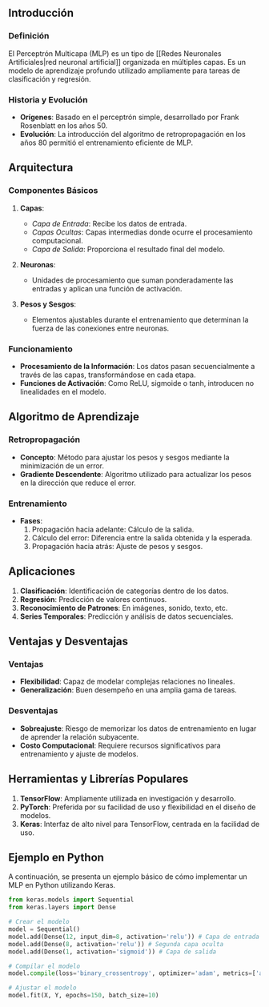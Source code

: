 ## Introducción

### Definición
El Perceptrón Multicapa (MLP) es un tipo de [[Redes Neuronales Artificiales|red neuronal artificial]] organizada en múltiples capas. Es un modelo de aprendizaje profundo utilizado ampliamente para tareas de clasificación y regresión.

### Historia y Evolución
- **Orígenes**: Basado en el perceptrón simple, desarrollado por Frank Rosenblatt en los años 50.
- **Evolución**: La introducción del algoritmo de retropropagación en los años 80 permitió el entrenamiento eficiente de MLP.

## Arquitectura

### Componentes Básicos
1. **Capas**: 
   - *Capa de Entrada*: Recibe los datos de entrada.
   - *Capas Ocultas*: Capas intermedias donde ocurre el procesamiento computacional.
   - *Capa de Salida*: Proporciona el resultado final del modelo.

2. **Neuronas**:
   - Unidades de procesamiento que suman ponderadamente las entradas y aplican una función de activación.

3. **Pesos y Sesgos**:
   - Elementos ajustables durante el entrenamiento que determinan la fuerza de las conexiones entre neuronas.

### Funcionamiento
- **Procesamiento de la Información**: Los datos pasan secuencialmente a través de las capas, transformándose en cada etapa.
- **Funciones de Activación**: Como ReLU, sigmoide o tanh, introducen no linealidades en el modelo.

## Algoritmo de Aprendizaje

### Retropropagación
- **Concepto**: Método para ajustar los pesos y sesgos mediante la minimización de un error.
- **Gradiente Descendente**: Algoritmo utilizado para actualizar los pesos en la dirección que reduce el error.

### Entrenamiento
- **Fases**: 
  1. Propagación hacia adelante: Cálculo de la salida.
  2. Cálculo del error: Diferencia entre la salida obtenida y la esperada.
  3. Propagación hacia atrás: Ajuste de pesos y sesgos.

## Aplicaciones

1. **Clasificación**: Identificación de categorías dentro de los datos.
2. **Regresión**: Predicción de valores continuos.
3. **Reconocimiento de Patrones**: En imágenes, sonido, texto, etc.
4. **Series Temporales**: Predicción y análisis de datos secuenciales.

## Ventajas y Desventajas

### Ventajas
- **Flexibilidad**: Capaz de modelar complejas relaciones no lineales.
- **Generalización**: Buen desempeño en una amplia gama de tareas.

### Desventajas
- **Sobreajuste**: Riesgo de memorizar los datos de entrenamiento en lugar de aprender la relación subyacente.
- **Costo Computacional**: Requiere recursos significativos para entrenamiento y ajuste de modelos.

## Herramientas y Librerías Populares

1. **TensorFlow**: Ampliamente utilizada en investigación y desarrollo.
2. **PyTorch**: Preferida por su facilidad de uso y flexibilidad en el diseño de modelos.
3. **Keras**: Interfaz de alto nivel para TensorFlow, centrada en la facilidad de uso.

## Ejemplo en Python

A continuación, se presenta un ejemplo básico de cómo implementar un MLP en Python utilizando Keras.

```python
from keras.models import Sequential
from keras.layers import Dense

# Crear el modelo
model = Sequential()
model.add(Dense(12, input_dim=8, activation='relu')) # Capa de entrada y primera capa oculta
model.add(Dense(8, activation='relu')) # Segunda capa oculta
model.add(Dense(1, activation='sigmoid')) # Capa de salida

# Compilar el modelo
model.compile(loss='binary_crossentropy', optimizer='adam', metrics=['accuracy'])

# Ajustar el modelo
model.fit(X, Y, epochs=150, batch_size=10)
```